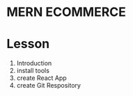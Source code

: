 # MERN ECOMMERCE


# Lesson

1. Introduction
2. install tools
3. create React App
4. create Git Respository
